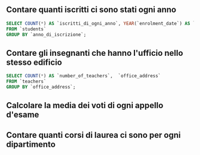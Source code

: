 ## Contare quanti iscritti ci sono stati ogni anno

```sql
SELECT COUNT(*) AS `iscritti_di_ogni_anno`, YEAR(`enrolment_date`) AS `anno_di_iscrizione` 
FROM `students` 
GROUP BY `anno_di_iscrizione`;
```

## Contare gli insegnanti che hanno l'ufficio nello stesso edificio

```sql
SELECT COUNT(*) AS `number_of_teachers`,  `office_address` 
FROM `teachers` 
GROUP BY `office_address`;
```
## Calcolare la media dei voti di ogni appello d'esame
## Contare quanti corsi di laurea ci sono per ogni dipartimento